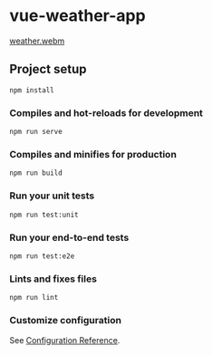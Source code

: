# vue-weather-app

[weather.webm](https://github.com/sunny-github-acc/weather-vue-app/assets/54981869/280a85d2-e051-48dc-80fe-0c06a5be0b61)

## Project setup
```
npm install
```

### Compiles and hot-reloads for development
```
npm run serve
```

### Compiles and minifies for production
```
npm run build
```

### Run your unit tests
```
npm run test:unit
```

### Run your end-to-end tests
```
npm run test:e2e
```

### Lints and fixes files
```
npm run lint
```

### Customize configuration
See [Configuration Reference](https://cli.vuejs.org/config/).
